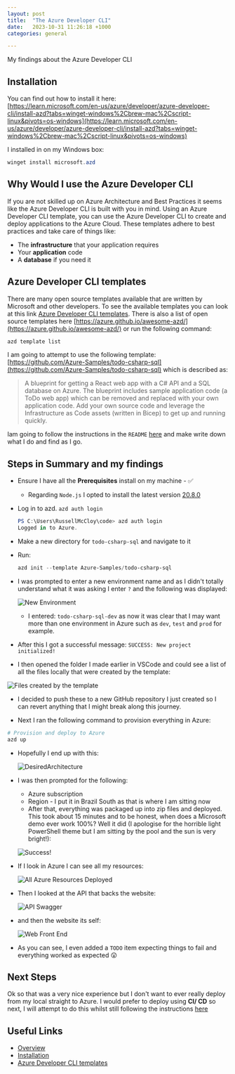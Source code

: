```yaml
---
layout: post
title:  "The Azure Developer CLI"
date:   2023-10-31 11:26:18 +1000
categories: general

---
```


My findings about the Azure Developer CLI

## Installation

You can find out how to install it here:  
[https://learn.microsoft.com/en-us/azure/developer/azure-developer-cli/install-azd?tabs=winget-windows%2Cbrew-mac%2Cscript-linux&pivots=os-windows](https://learn.microsoft.com/en-us/azure/developer/azure-developer-cli/install-azd?tabs=winget-windows%2Cbrew-mac%2Cscript-linux&pivots=os-windows)

I installed in on my Windows box:

```powershell
winget install microsoft.azd
```

## Why Would I use the Azure Developer CLI

If you are not skilled up on Azure Architecture and Best Practices it seems like the Azure Developer CLI is built with you in mind. Using an Azure Developer CLI template, you can use the Azure Developer CLI to create and deploy applications to the Azure Cloud. These templates adhere to best practices and take care of things like:

* The **infrastructure** that your application requires
* Your **application** code
* A **database** if you need it

## Azure Developer CLI templates

There are many open source templates available that are written by Microsoft and other developers. To see the available templates you can look at this link [Azure Developer CLI templates](https://learn.microsoft.com/en-us/azure/developer/azure-developer-cli/azd-templates?tabs=csharp#choose-a-template). There is also a list of open source templates here [https://azure.github.io/awesome-azd/](https://azure.github.io/awesome-azd/) or run the following command:

```powershell
azd template list
```

I am going to attempt to use the following template: [https://github.com/Azure-Samples/todo-csharp-sql](https://github.com/Azure-Samples/todo-csharp-sql) which is described as:

> A blueprint for getting a React web app with a C# API and a SQL database on Azure. The blueprint includes sample application code (a ToDo web app) which can be removed and replaced with your own application code. Add your own source code and leverage the Infrastructure as Code assets (written in Bicep) to get up and running quickly.

Iam going to follow the instructions in the `README` [here](https://github.com/Azure-Samples/todo-csharp-sql/blob/main/README.md) and make write down what I do and find as I go.

## Steps in Summary and my findings

* Ensure I have all the **Prerequisites** install on my machine - ✅
  * Regarding `Node.js` I opted to install the latest version [20.8.0](https://nodejs.org/dist/v20.8.0/node-v20.8.0-x64.msi)
* Log in to azd. `azd auth login`
  
  ```powershell
  PS C:\Users\RussellMcCloy\code> azd auth login
  Logged in to Azure.
  ```
* Make a new directory for `todo-csharp-sql` and navigate to it
* Run:
  
  ```powershell
  azd init --template Azure-Samples/todo-csharp-sql
  ```

* I was prompted to enter a new environment name and as I didn't totally understand what it was asking I enter `?` and the following was displayed:

  ![New Environment](../assets/azd_enter_env_name.png)

  * I entered: `todo-csharp-sql-dev` as now it was clear that I may want more than one environment in Azure such as `dev`, `test` and `prod` for example.

* After this I got a successful message: `SUCCESS: New project initialized!`

* I then opened the folder I made earlier in VSCode and could see a list of all the files locally that were created by the template:

![Files created by the template](../assets/azd_file_system_in_vscode.png)

* I decided to push these to a new GitHub repository I just created so I can revert anything that I might break along this journey.

* Next I ran the following command to provision everything in Azure:

```powershell
# Provision and deploy to Azure
azd up
```

* Hopefully I end up with this:

  ![DesiredArchitecture](../assets/azd_architecture.png)

* I was then prompted for the following:
  * Azure subscription
  * Region - I put it in Brazil South as that is where I am sitting now
  * After that, everything was packaged up into zip files and deployed. This took about 15 minutes and to be honest, when does a Microsoft demo ever work 100%? Well it did (I apologise for the horrible light PowerShell theme but I am sitting by the pool and the sun is very bright!):

  ![Success!](../assets/azd_up_deployment_success.png)

* If I look in Azure I can see all my resources:

  ![All Azure Resources Deployed](../assets/azd_all_azure_resources.png)

* Then I looked at the API that backs the website:

  ![API Swagger](../assets/azd_swagger.png)

* and then the website its self:

  ![Web Front End](../assets/azd_web_front_end.png)

* As you can see, I even added a `TODO` item expecting things to fail and everything worked as expected 😲

## Next Steps

Ok so that was a very nice experience but I don't want to ever really deploy from my local straight to Azure. I would prefer to deploy using **CI/ CD** so next, I will attempt to do this whilst still following the instructions [here](https://github.com/Azure-Samples/todo-csharp-sql/blob/main/README.md)

## Useful Links

* [Overview](https://learn.microsoft.com/en-us/azure/developer/azure-developer-cli/overview)
* [Installation](https://learn.microsoft.com/en-us/azure/developer/azure-developer-cli/install-azd?tabs=winget-windows%2Cbrew-mac%2Cscript-linux&pivots=os-windows)
* [Azure Developer CLI templates](https://learn.microsoft.com/en-us/azure/developer/azure-developer-cli/azd-templates?tabs=csharp#choose-a-template)
